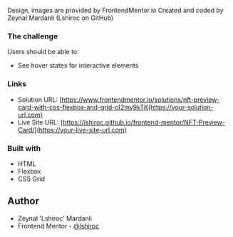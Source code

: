 Design, images are provided by FrontendMentor.io
Created and coded by Zeynal Mardanli (Lshiroc on GitHub)


### The challenge

Users should be able to:

- See hover states for interactive elements


### Links

- Solution URL: [https://www.frontendmentor.io/solutions/nft-preview-card-with-css-flexbox-and-grid-oI2my9kTK(https://your-solution-url.com)
- Live Site URL: [https://lshiroc.github.io/frontend-mentor/NFT-Preview-Card/](https://your-live-site-url.com)

### Built with

- HTML
- Flexbox
- CSS Grid

## Author
- Zeynal 'Lshiroc' Mardanli
- Frontend Mentor - [@lshiroc](https://www.frontendmentor.io/profile/lshiroc)
